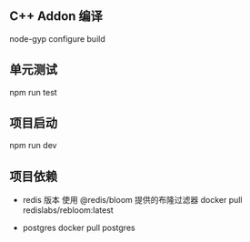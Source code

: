 ## C++ Addon 编译
node-gyp configure build

## 单元测试
npm run test

## 项目启动
npm run dev

## 项目依赖

- redis 版本
  使用 @redis/bloom 提供的布隆过滤器
  docker pull redislabs/rebloom:latest

- postgres
  docker pull postgres
